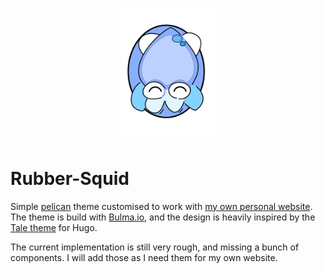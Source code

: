 <p align="center"><img src="./logo.svg" alt="rubber-squid" title="rubber-squid" width=30% /></p>

# Rubber-Squid

Simple [pelican](https://blog.getpelican.com/) theme customised to work with 
[my own personal website](https://beardedplatypus.github.io/). The theme is 
build with [Bulma.io](https://bulma.io/), and the design is heavily inspired 
by the [Tale theme](https://themes.gohugo.io/tale-hugo/) for Hugo.

The current implementation is still very rough, and missing a bunch of 
components. I will add those as I need them for my own website. 
